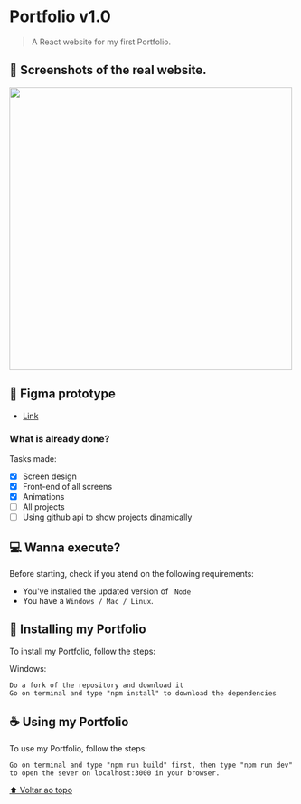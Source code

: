 # Portfolio v1.0

<!---Esses são exemplos. Veja https://shields.io para outras pessoas ou para personalizar este conjunto de escudos. Você pode querer incluir dependências, status do projeto e informações de licença aqui--->

> A React website for my first Portfolio.

## 📱 Screenshots of the real website.

<img src="https://github.com/lavyoliveira/portfolio/assets/94937715/d7562932-a8b3-484b-8a46-d9928e5a12d8" width="500">

## 🎨 Figma prototype

* <a href="https://www.figma.com/file/YSvUEmxV1gITga2KIkmogL/Untitled?type=design&node-id=0%3A1&mode=dev&t=DK51I9UtO8DJqIlg-1">Link</a>

### What is already done?

Tasks made:

- [x] Screen design
- [x] Front-end of all screens
- [x] Animations
- [ ] All projects
- [ ] Using github api to show projects dinamically

## 💻 Wanna execute?

Before starting, check if you atend on the following requirements: 
<!---Estes são apenas requisitos de exemplo. Adicionar, duplicar ou remover conforme necessário--->
* You've installed the updated version of ` Node`
* You have a `Windows / Mac / Linux`.

## 🚀 Installing my Portfolio

To install my Portfolio, follow the steps:

Windows:
```
Do a fork of the repository and download it
Go on terminal and type "npm install" to download the dependencies
```

## ☕ Using my Portfolio

To use my Portfolio, follow the steps:

```
Go on terminal and type "npm run build" first, then type "npm run dev" to open the sever on localhost:3000 in your browser.
```

[⬆ Voltar ao topo](#nome-do-projeto)<br>
